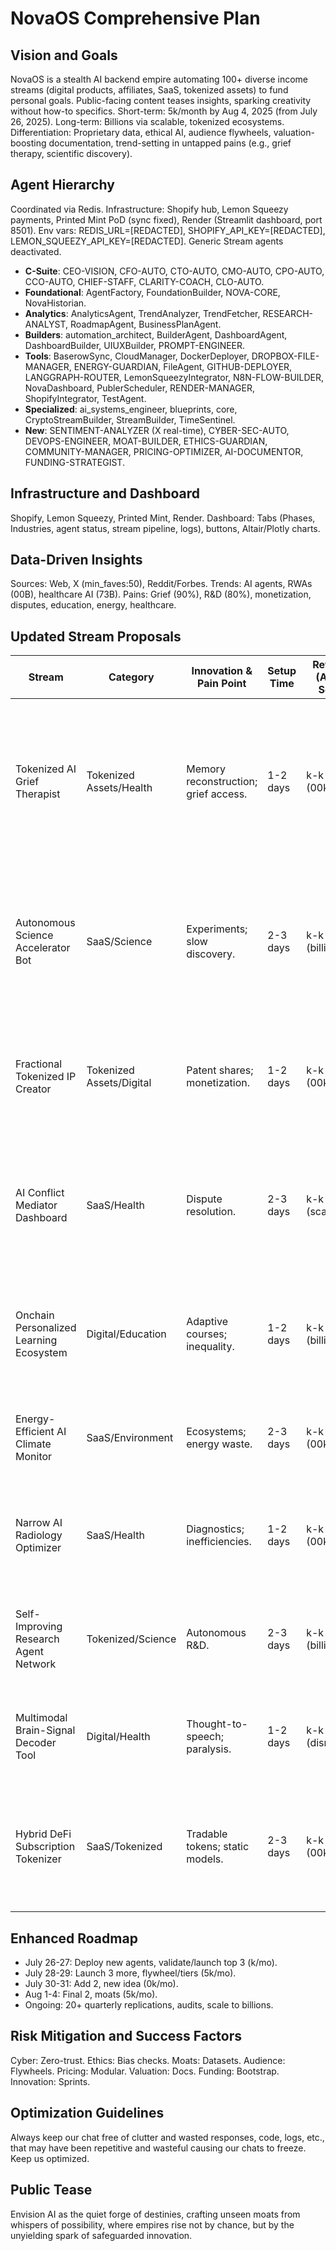 # NovaOS Comprehensive Plan

## Vision and Goals
NovaOS is a stealth AI backend empire automating 100+ diverse income streams (digital products, affiliates, SaaS, tokenized assets) to fund personal goals. Public-facing content teases insights, sparking creativity without how-to specifics. Short-term: 5k/month by Aug 4, 2025 (from July 26, 2025). Long-term: Billions via scalable, tokenized ecosystems. Differentiation: Proprietary data, ethical AI, audience flywheels, valuation-boosting documentation, trend-setting in untapped pains (e.g., grief therapy, scientific discovery).

## Agent Hierarchy
Coordinated via Redis. Infrastructure: Shopify hub, Lemon Squeezy payments, Printed Mint PoD (sync fixed), Render (Streamlit dashboard, port 8501). Env vars: REDIS_URL=[REDACTED], SHOPIFY_API_KEY=[REDACTED], LEMON_SQUEEZY_API_KEY=[REDACTED]. Generic Stream agents deactivated.

- **C-Suite**: CEO-VISION, CFO-AUTO, CTO-AUTO, CMO-AUTO, CPO-AUTO, CCO-AUTO, CHIEF-STAFF, CLARITY-COACH, CLO-AUTO.
- **Foundational**: AgentFactory, FoundationBuilder, NOVA-CORE, NovaHistorian.
- **Analytics**: AnalyticsAgent, TrendAnalyzer, TrendFetcher, RESEARCH-ANALYST, RoadmapAgent, BusinessPlanAgent.
- **Builders**: automation_architect, BuilderAgent, DashboardAgent, DashboardBuilder, UIUXBuilder, PROMPT-ENGINEER.
- **Tools**: BaserowSync, CloudManager, DockerDeployer, DROPBOX-FILE-MANAGER, ENERGY-GUARDIAN, FileAgent, GITHUB-DEPLOYER, LANGGRAPH-ROUTER, LemonSqueezyIntegrator, N8N-FLOW-BUILDER, NovaDashboard, PublerScheduler, RENDER-MANAGER, ShopifyIntegrator, TestAgent.
- **Specialized**: ai_systems_engineer, blueprints, core, CryptoStreamBuilder, StreamBuilder, TimeSentinel.
- **New**: SENTIMENT-ANALYZER (X real-time), CYBER-SEC-AUTO, DEVOPS-ENGINEER, MOAT-BUILDER, ETHICS-GUARDIAN, COMMUNITY-MANAGER, PRICING-OPTIMIZER, AI-DOCUMENTOR, FUNDING-STRATEGIST.

## Infrastructure and Dashboard
Shopify, Lemon Squeezy, Printed Mint, Render. Dashboard: Tabs (Phases, Industries, agent status, stream pipeline, logs), buttons, Altair/Plotly charts.

## Data-Driven Insights
Sources: Web, X (min_faves:50), Reddit/Forbes. Trends: AI agents, RWAs (00B), healthcare AI (73B). Pains: Grief (90%), R&D (80%), monetization, disputes, education, energy, healthcare.

## Updated Stream Proposals
| Stream | Category | Innovation & Pain Point | Setup Time | Revenue (Aug 4; Scale) | Requirements | Status |
|--------|----------|-------------------------|------------|-------------------------|--------------|--------|
| Tokenized AI Grief Therapist | Tokenized Assets/Health | Memory reconstruction; grief access. | 1-2 days | k-k (00k/mo) | Tech: torch, CryptoStreamBuilder. Agents: PROMPT-ENGINEER, CYBER-SEC-AUTO, SENTIMENT-ANALYZER, ETHICS-GUARDIAN, MOAT-BUILDER, PRICING-OPTIMIZER, AI-DOCUMENTOR. Costs: 00. Risks: Privacy—audits. | Proposed |
| Autonomous Science Accelerator Bot | SaaS/Science | Experiments; slow discovery. | 2-3 days | k-k (billions) | Tech: SciPy/BioPython, N8N. Agents: DEVOPS-ENGINEER, RESEARCH-ANALYST, COMMUNITY-MANAGER, FUNDING-STRATEGIST. Costs: 00. Risks: Loops—tracing. | Proposed |
| Fractional Tokenized IP Creator | Tokenized Assets/Digital | Patent shares; monetization. | 1-2 days | k-k (00k/mo) | Tech: Blockchain. Agents: CryptoStreamBuilder, CYBER-SEC-AUTO, MOAT-BUILDER, PRICING-OPTIMIZER. Costs: 50. Risks: Regs—CCO-AUTO. | Proposed |
| AI Conflict Mediator Dashboard | SaaS/Health | Dispute resolution. | 2-3 days | k-k (scales) | Tech: DashboardBuilder. Agents: SENTIMENT-ANALYZER, TestAgent, ETHICS-GUARDIAN, COMMUNITY-MANAGER. Costs: 00. Risks: Bias—guardrails. | Proposed |
| Onchain Personalized Learning Ecosystem | Digital/Education | Adaptive courses; inequality. | 1-2 days | k-k (billions) | Tech: Shopify/Lemon Squeezy. Agents: BuilderAgent, DEVOPS-ENGINEER, PRICING-OPTIMIZER, AI-DOCUMENTOR. Costs: 0. Risks: Breaches—MFA. | Proposed |
| Energy-Efficient AI Climate Monitor | SaaS/Environment | Ecosystems; energy waste. | 2-3 days | k-k (00k/mo) | Tech: Astropy. Agents: ENERGY-GUARDIAN, CYBER-SEC-AUTO, MOAT-BUILDER. Costs: 00. Risks: Inaccuracies—analytics. | Proposed |
| Narrow AI Radiology Optimizer | SaaS/Health | Diagnostics; inefficiencies. | 1-2 days | k-k (00k/mo) | Tech: RDKit/PySCF. Agents: automation_architect, SENTIMENT-ANALYZER, ETHICS-GUARDIAN. Costs: 50. Risks: Regs—compliance. | Proposed |
| Self-Improving Research Agent Network | Tokenized/Science | Autonomous R&D. | 2-3 days | k-k (billions) | Tech: NetworkX. Agents: DEVOPS-ENGINEER, NovaHistorian, COMMUNITY-MANAGER. Costs: 00. Risks: Autonomy—TimeSentinel. | Proposed |
| Multimodal Brain-Signal Decoder Tool | Digital/Health | Thought-to-speech; paralysis. | 1-2 days | k-k (disruption) | Tech: QuTiP/Control. Agents: PROMPT-ENGINEER, CYBER-SEC-AUTO, MOAT-BUILDER. Costs: 00. Risks: Ethical—guardrails. | Proposed |
| Hybrid DeFi Subscription Tokenizer | SaaS/Tokenized | Tradable tokens; static models. | 2-3 days | k-k (00k/mo) | Tech: StreamBuilder. Agents: CFO-AUTO, SENTIMENT-ANALYZER, PRICING-OPTIMIZER, FUNDING-STRATEGIST. Costs: 50. Risks: Volatility—trends. | Proposed |

## Enhanced Roadmap
- July 26-27: Deploy new agents, validate/launch top 3 (k/mo).
- July 28-29: Launch 3 more, flywheel/tiers (5k/mo).
- July 30-31: Add 2, new idea (0k/mo).
- Aug 1-4: Final 2, moats (5k/mo).
- Ongoing: 20+ quarterly replications, audits, scale to billions.

## Risk Mitigation and Success Factors
Cyber: Zero-trust. Ethics: Bias checks. Moats: Datasets. Audience: Flywheels. Pricing: Modular. Valuation: Docs. Funding: Bootstrap. Innovation: Sprints.

## Optimization Guidelines
Always keep our chat free of clutter and wasted responses, code, logs, etc., that may have been repetitive and wasteful causing our chats to freeze. Keep us optimized.

## Public Tease
Envision AI as the quiet forge of destinies, crafting unseen moats from whispers of possibility, where empires rise not by chance, but by the unyielding spark of safeguarded innovation.

